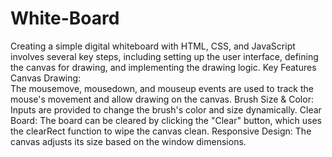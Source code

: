 # White-Board
Creating a simple digital whiteboard with HTML, CSS, and JavaScript involves several key steps, including setting up the user interface, defining the canvas for drawing, and implementing the drawing logic.
Key Features
  Canvas Drawing:  
      The mousemove, mousedown, and mouseup events are used to track the mouse's movement and allow drawing on the canvas.
      Brush Size & Color: Inputs are provided to change the brush's color and size dynamically.
      Clear Board: The board can be cleared by clicking the "Clear" button, which uses the clearRect function to wipe the canvas clean.
      Responsive Design: The canvas adjusts its size based on the window dimensions.
